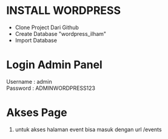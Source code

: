 
# INSTALL WORDPRESS
<ul>
    <li>Clone Project Dari Github</li>
    <li>Create Database "wordpress_ilham"</li>
    <li>Import Database</li>
</ul>

# Login Admin Panel
Username : admin <br>
Password : ADMINWORDPRESS123

# Akses Page
1. untuk akses halaman event bisa masuk dengan url /events